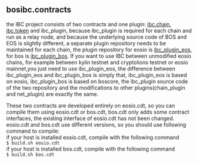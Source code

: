 bosibc.contracts
-----

the IBC project consists of two contracts and one plugin: 
[ibc.chain](https://github.com/boscore/bosibc.contracts/tree/master/ibc.chain),
[ibc.token](https://github.com/boscore/bosibc.contracts/tree/master/ibc.token) and ibc_plugin, 
because ibc_plugin is required for each chain and run as a relay node, and because the underlying source code of BOS 
and EOS is slightly different, a separate plugin repository needs to be maintained for each chain, the plugin 
repository for eosio is [ibc_plugin_eos](https://github.com/boscore/ibc_plugin_eos), 
for bos is [ibc_plugin_bos](https://github.com/boscore/ibc_plugin_bos).
If you want to use IBC between unmodified eosio chains, for example between kylin testnet and cryptolions testnet
or eosio mainnet,you just need to use ibc_plugin_eos, the difference between ibc_plugin_eos and ibc_plugin_bos is 
simply that, ibc_plugin_eos is based on eosio, ibc_plugin_bos is based on boscore, the ibc_plugin source code of 
the two repository and the modifications to other plugins(chain_plugin and net_plugin) are exactly the same.


These two contracts are developed entirely on eosio.cdt, so you can compile them using eosio.cdt or bos.cdt,
bos.cdt only adds some contract interfaces, the existing interface of eosio.cdt has not been changed.
eosio.cdt and bos.cdt use different versions, so you should use following command to compile:  
if your host is installed eosio.cdt, compile with the following command  
`$ build.sh eosio.cdt`  
if your host is installed bos.cdt, compile with the following command  
`$ build.sh bos.cdt`  
